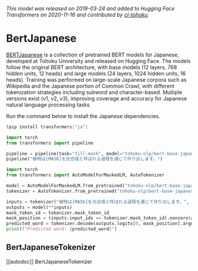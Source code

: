 <!--Copyright 2020 The HuggingFace Team. All rights reserved.

Licensed under the Apache License, Version 2.0 (the "License"); you may not use this file except in compliance with
the License. You may obtain a copy of the License at

http://www.apache.org/licenses/LICENSE-2.0

Unless required by applicable law or agreed to in writing, software distributed under the License is distributed on
an "AS IS" BASIS, WITHOUT WARRANTIES OR CONDITIONS OF ANY KIND, either express or implied. See the License for the
specific language governing permissions and limitations under the License.

⚠️ Note that this file is in Markdown but contain specific syntax for our doc-builder (similar to MDX) that may not be
rendered properly in your Markdown viewer.

-->
*This model was released on 2019-03-24 and added to Hugging Face Transformers on 2020-11-16 and contributed by [cl-tohoku](https://huggingface.co/cl-tohoku).*

# BertJapanese

[BERTJapanese](https://github.com/cl-tohoku/bert-japanese) is a collection of pretrained BERT models for Japanese, developed at Tohoku University and released on Hugging Face. The models follow the original BERT architecture, with base models (12 layers, 768 hidden units, 12 heads) and large models (24 layers, 1024 hidden units, 16 heads). Training was performed on large-scale Japanese corpora such as Wikipedia and the Japanese portion of Common Crawl, with different tokenization strategies including subword and character-based. Multiple versions exist (v1, v2, v3), improving coverage and accuracy for Japanese natural language processing tasks

Run the command below to install the Japanese dependencies.

```bash
!pip install transformers["ja"]
```

<hfoptions id="usage">
<hfoption id="Pipeline">

```py
import torch
from transformers import pipeline

pipeline = pipeline(task="fill-mask", model="tohoku-nlp/bert-base-japanese", dtype="auto")
pipeline("植物は[MASK]を光合成と呼ばれる過程を通じて作り出します。")
```

</hfoption>
<hfoption id="AutoModel">

```py
import torch
from transformers import AutoModelForMaskedLM, AutoTokenizer

model = AutoModelForMaskedLM.from_pretrained("tohoku-nlp/bert-base-japanese", dtype="auto")
tokenizer = AutoTokenizer.from_pretrained("tohoku-nlp/bert-base-japanese")

inputs = tokenizer("植物は[MASK]を光合成と呼ばれる過程を通じて作り出します。", return_tensors="pt")
outputs = model(**inputs)
mask_token_id = tokenizer.mask_token_id
mask_position = (inputs.input_ids == tokenizer.mask_token_id).nonzero(as_tuple=True)[1]
predicted_word = tokenizer.decode(outputs.logits[0, mask_position].argmax(dim=-1))
print(f"Predicted word: {predicted_word}")
```

</hfoption>
</hfoptions>

## BertJapaneseTokenizer

[[autodoc]] BertJapaneseTokenizer
